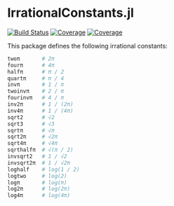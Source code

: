# IrrationalConstants.jl

[![Build Status](https://github.com/JuliaMath/IrrationalConstants.jl/workflows/CI/badge.svg?branch=main)](https://github.com/JuliaMath/IrrationalConstants.jl/actions/workflows/CI.yml?query=branch%3Amain)
[![Coverage](https://codecov.io/gh/JuliaMath/IrrationalConstants.jl/branch/main/graph/badge.svg)](https://codecov.io/gh/JuliaMath/IrrationalConstants.jl)
[![Coverage](https://coveralls.io/repos/github/JuliaMath/IrrationalConstants.jl/badge.svg?branch=main)](https://coveralls.io/github/JuliaMath/IrrationalConstants.jl?branch=main)

This package defines the following irrational constants:

```julia
twoπ       # 2π
fourπ      # 4π
halfπ      # π / 2
quartπ     # π / 4
invπ       # 1 / π
twoinvπ    # 2 / π
fourinvπ   # 4 / π
inv2π      # 1 / (2π)
inv4π      # 1 / (4π)
sqrt2      # √2
sqrt3      # √3
sqrtπ      # √π
sqrt2π     # √2π
sqrt4π     # √4π
sqrthalfπ  # √(π / 2)
invsqrt2   # 1 / √2
invsqrt2π  # 1 / √2π
loghalf    # log(1 / 2)
logtwo     # log(2)
logπ       # log(π)
log2π      # log(2π)
log4π      # log(4π)
```

